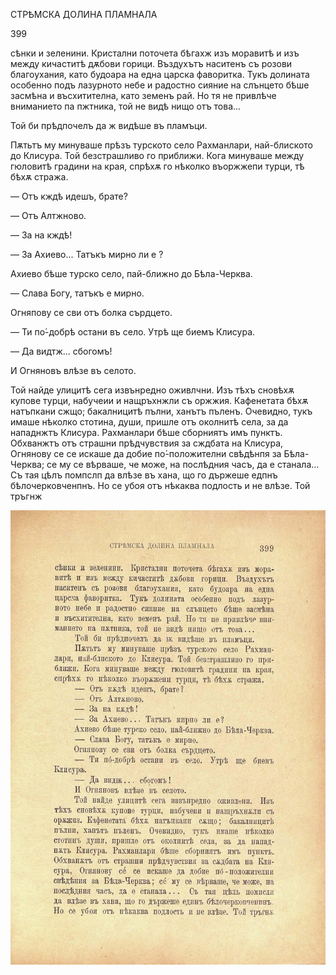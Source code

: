 ﻿СТРѢМСКА ДОЛИНА ПЛАМНАЛА

399

сѣнки и зеленини. Кристални поточета бѣгахж изъ моравитѣ и изъ между кичаститѣ дѫбови горици. Въздухътъ наситенъ съ розови благоухания, като будоара на една царска фаворитка. Тукъ долината особенно подъ лазурното небе и радостно сияние на слънцето бѣше засмѣна и въсхитителна, като земенъ рай. Но тя не привлѣче вниманието па пжтника, той не видѣ нищо отъ това...

Той би прѣдпочелъ да ж видѣше въ пламъци.

Пѫтьтъ му минуваше прѣзъ турското село Рахманлари, най-блиското до Клисура. Той безстрашливо го приближи. Кога минуваше между гюловитѣ градини на края, спрѣхѫ го нѣколко въоржжепи турци, тѣ бѣхѫ стража.

— Отъ кждѣ идешъ, брате?

— Отъ Алтжново.

— За на кждѣ!

— За Ахиево... Татъкъ мирно ли е ?

Ахиево бѣше турско село, пай-ближно до Бѣла-Черква.

— Слава Богу, татъкъ е мирно.

Огняпову се сви отъ болка сърдцето.

— Ти по́-добрѣ остани въ село. Утрѣ ще биемъ Клисура.

— Да видтж... сбогомъ!

И Огняновъ влѣзе въ селото.

Той найде улицитѣ сега извънредно оживлчни. Изъ тѣхъ сновѣхѫ купове турци, набучеии и нащръхнжли съ оржжия. Кафенетата бѣхѫ натъпкани сжщо; бакалницитѣ пълни, ханътъ пъленъ. Очевидно, тукъ имаше нѣколко стотина, души, пришле отъ околнитѣ села, за да нападнжтъ Клисура. Рахманлари бѣше сборниятъ имъ пунктъ. Обхванжтъ отъ страшни прѣдчувствия за сждбата на Клисура, Огнянову се се искаше да добие по́-положителни свѣдѣнпя за Бѣла-Черква; се му се вѣрваше, че може, на послѣдния часъ, да е станала... Съ тая цѣлъ помпслп да влѣзе въ хана, що го държеше едпнъ бѣлочерковченпнъ. Но се убоя отъ нѣкаква подлость и не влѣзе. Той тръгнж

![original](../images/446.jpg)

